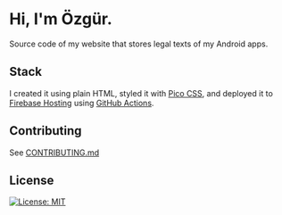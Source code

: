 # Hi, I'm Özgür.

Source code of my website that stores legal texts of my Android apps.

## Stack

I created it using plain HTML, styled it with [Pico CSS](https://picocss.com/), and deployed it to [Firebase Hosting](https://firebase.google.com/docs/hosting) using [GitHub Actions](https://github.com/features/actions).

## Contributing

See [CONTRIBUTING.md](https://github.com/ozgurg/ozgurgorgulu.com/blob/main/.github/CONTRIBUTING.md)

## License

[![License: MIT](https://img.shields.io/badge/License-MIT-yellow.svg)](https://github.com/ozgurg/ozgurgorgulu.com/blob/main/LICENSE)
